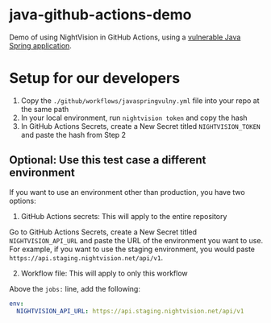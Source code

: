 # java-github-actions-demo

Demo of using NightVision in GitHub Actions, using a [vulnerable Java Spring application](https://github.com/vulnerable-apps/javaspringvulny/).

# Setup for our developers

1. Copy the `./github/workflows/javaspringvulny.yml` file into your repo at the same path
2. In your local environment, run `nightvision token` and copy the hash
3. In GitHub Actions Secrets, create a New Secret titled `NIGHTVISION_TOKEN` and paste the hash from Step 2

## Optional: Use this test case a different environment

If you want to use an environment other than production, you have two options:

1. GitHub Actions secrets: This will apply to the entire repository

Go to GitHub Actions Secrets, create a New Secret titled `NIGHTVISION_API_URL` and paste the URL of the environment you want to use. For example, if you want to use the staging environment, you would paste `https://api.staging.nightvision.net/api/v1`. 

2. Workflow file: This will apply to only this workflow

Above the `jobs:` line, add the following:

```yaml
env:
  NIGHTVISION_API_URL: https://api.staging.nightvision.net/api/v1
```

